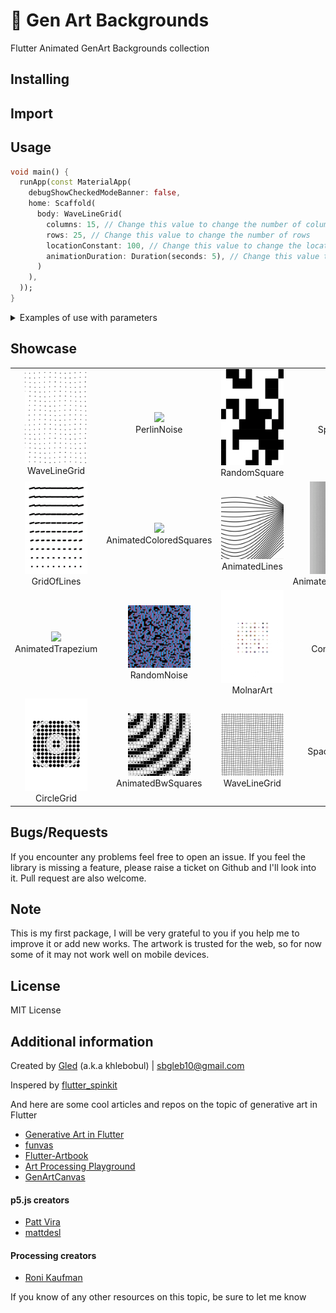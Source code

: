 # 🎨 Gen Art Backgrounds

<!-- TODO: Add badges -->
Flutter Animated GenArt Backgrounds collection


## Installing

<!-- TODO -->

## Import

<!-- TODO -->

## Usage

```dart
void main() {
  runApp(const MaterialApp(
    debugShowCheckedModeBanner: false,
    home: Scaffold(
      body: WaveLineGrid(
        columns: 15, // Change this value to change the number of columns
        rows: 25, // Change this value to change the number of rows
        locationConstant: 100, // Change this value to change the location
        animationDuration: Duration(seconds: 5), // Change this value to change the animation duration
      )
    ),
  ));
}
```

<details><summary>Examples of use with parameters</summary>
  
   ##### AnimatedBWSquares and AnimatedColoredSquares

  ```dart
  AnimatedBWSquares(
          squareCount: 40, // Number of squares
          animationDuration: 10, // Duration of the animation
          margin: 0, // Margin around the canvas
          strokeWidth: 1.5, // Stroke width of the squares
        ),
  ```

  ##### AnimatedLinesGradient

  ```dart
  AnimatedLinesGradient(
          animationDuration: 5, // Duration of the animation
        ),
  ```

  ##### AnimatedLines

  ```dart
  AnimatedLines(
          numberOfLines: 30, // Number of lines
          lineLength: 200, // Length of each line
          lineColor: Colors.black, // Color of each line
          strokeWidth: 3, // Stroke width of each line
          animationDuration: 10, // Duration of the animation
        ),
  ```

  ##### ConicGradient

  ```dart
  ConicGradient(
          durationSeconds: 10, // Duration of the animation in seconds
          maxDiameter: 1.2, // Maximum diameter of the gradient
          steps: 10, // Number of steps in the gradient
        ),
  ```

  ##### GridOfLines

  ```dart
  GridOfLines(
          animationDuration: 5, // Animation duration in seconds
          gridSize: 10, // Number of lines in the grid
          strokeWidth: 0.015, // Stroke width of the lines
          color: Colors.black, // Color of the lines
        ),
  ```

  ##### MolnarArt

  ```dart
  MolnarArt(
          rows: 8, // Number of rows
          cols: 8, // Number of columns
          n: 12, // Code
          colSeq: [
            Color(0xFFC4951B),
            Color(0xFF9E3C52),
            Color(0xFF1D6383),
            Color(0xFF19315B),
            Color(0xFF0D1280),
            Color(0xFFADD27D),
            Color(0xFFBD1528),
            Color(0xFF0D4D89),
            Color(0xFFAC4075),
            Color(0xFFAB933C),
            Color(0xFF7EB741),
            Color(0xFF1C2266),
          ],
        ),

  ```

  The parameter `n` in the `MolnarArt` function is responsible for the number of bits in the binary code that is generated for each grid cell. This binary code is used to define the pattern structure in each cell. More specifically, each bit in this binary code indicates whether a particular layer of the pattern should be mapped or not.
  For example, if `n` in is 12, a random 12-bit binary code is generated for each grid cell. Each bit of this code represents a different layer of the pattern. If a bit is set to 1, the corresponding pattern layer will be displayed in that cell, and if the bit is 0, the layer will not be displayed.

  ##### PerlinNoise

  ``` dart
  PerlinNoise(
          width: 40, // width
          height: 40, // height
          frequency: 5, // frequency
        ),
  ```

  ##### PulsedCircleGrid

  ``` dart
  PulsedCircleGrid(
          cellSize: 36, // Size of each grid cell
          marginSize: 72, // Margin around the grid 
          circleDiameter: 27, // Diameter of circles
          animationDuration: Duration(seconds: 5), // Animation duration
          numberOfRowsColumns: 12, // Number of rows and columns in the grid
        ),
  ```

  ##### RandomNoise

  ```dart
  RandomNoise(
          duration: Duration(seconds: 10), // Duration of animation
          dotSize: 13, // Size of dots
          dotSpacing: 11, // Spacing between dots
        ),
  ```

  ##### RandomSquare

  ```dart
  RandomSquare(
          gridSize: 10, // Change this value to change the grid size
          updateInterval: Duration(seconds: 1), // Change this value to change the update interval
        ),
  ```

  ##### SpiralWave

  ```dart
  SpiralWave(
          size: 10, // Size of each circle
          k: 20, // Constant value for controlling wave effect
        ),
  ```

  ##### WaveDotGrid

  ```dart
  WaveDotGrid(
          columns: 15, // Number of columns
          rows: 25, // Number of rows
          locationConstant: 100, // Location constant
        ),
  ```

  ##### WaveLineGrid

  ```dart
  WaveLineGrid(
          columns: 15, // Number of columns in the grid
          rows: 25, // Number of rows in the grid
          locationConstant: 100, // Constant to adjust the location of the grid
          animationDuration:  Duration(seconds: 5), // Duration of the animation
        ),
  ```

  ##### RotatingTrapezium

  ```dart
  RotatingTrapezium(
          nx: 20, // number of columns
          ny: 20, // number of rows
          t: 17, // trapezium
          animationDuration: Duration(seconds: 5), // animation duration
        ),
  ```
</details>

## Showcase

<table>
  <tr>
    <td align="center">
      <img src="https://github.com/khlebobul/gen_art_bg/blob/main/screenshots/wave_dot_grid.gif" width="100px">
      <br />
      WaveLineGrid
    </td>
    <td align="center">
      <img src="https://github.com/khlebobul/gen_art_bg/blob/main/screenshots/perlin_noise.gif" width="100px">
      <br />
      PerlinNoise
    </td>
    <td align="center">
      <img src="https://github.com/khlebobul/gen_art_bg/blob/main/screenshots/random_square.gif" width="100px">
      <br />
      RandomSquare
    </td>
    <td align="center">
      <img src="https://github.com/khlebobul/gen_art_bg/blob/main/screenshots/spiral_wave.gif" width="100px">
      <br />
      SpiralWave
    </td>
  </tr>
  <tr>
    <td align="center">
      <img src="https://github.com/khlebobul/gen_art_bg/blob/main/screenshots/grid_of_lines.gif" width="100px">
      <br />
      GridOfLines
    </td>
    <td align="center">
      <img src="https://github.com/khlebobul/gen_art_bg/blob/main/screenshots/animated_colored_squares.gif" width="100px">
      <br />
      AnimatedColoredSquares
    </td>
    <td align="center">
      <img src="https://github.com/khlebobul/gen_art_bg/blob/main/screenshots/animated_lines.gif" width="100px">
      <br />
      AnimatedLines
    </td>
    <td align="center">
      <img src="https://github.com/khlebobul/gen_art_bg/blob/main/screenshots/animated_lines_gradient.gif" width="100px">
      <br />
      AnimatedLinesGradient
    </td>
  </tr>
  <tr>
    <td align="center">
      <img src="https://github.com/khlebobul/gen_art_bg/blob/main/screenshots/rotating_trapezium.gif" width="100px">
      <br />
      AnimatedTrapezium
    </td>
    <td align="center">
      <img src="https://github.com/khlebobul/gen_art_bg/blob/main/screenshots/random_noise.gif" width="100px">
      <br />
      RandomNoise
    </td>
    <td align="center">
      <img src="https://github.com/khlebobul/gen_art_bg/blob/main/screenshots/molnar_art.gif" width="100px">
      <br />
      MolnarArt
    </td>
    <td align="center">
      <img src="https://github.com/khlebobul/gen_art_bg/blob/main/screenshots/conic_gradient.gif" width="100px">
      <br />
      ConicGradient
    </td>
  </tr>
  <tr>
    <td align="center">
      <img src="https://github.com/khlebobul/gen_art_bg/blob/main/screenshots/pulsed_circle_grid.gif" width="100px">
      <br />
      CircleGrid
    </td>
    <td align="center">
      <img src="https://github.com/khlebobul/gen_art_bg/blob/main/screenshots/animated_bw_squares.gif" width="100px">
      <br />
      AnimatedBwSquares
    </td>
    <td align="center">
      <img src="https://github.com/khlebobul/gen_art_bg/blob/main/screenshots/wave_line_grid.gif" width="100px">
      <br />
      WaveLineGrid
    </td>
    <td align="center">
      Space for a new 
    </td>
  </tr>
</table>

## Bugs/Requests

If you encounter any problems feel free to open an issue. If you feel the library is
missing a feature, please raise a ticket on Github and I'll look into it.
Pull request are also welcome.

## Note

This is my first package, I will be very grateful to you if you help me to improve it or add new works.
The artwork is trusted for the web, so for now some of it may not work well on mobile devices.

## License

MIT License

## Additional information

Created by [Gled](https://bento.me/khlebobul) (a.k.a khlebobul) | sbgleb10@gmail.com

Inspered by [flutter_spinkit](https://pub.dev/packages/flutter_spinkit)

And here are some cool articles and repos on the topic of generative art in Flutter

- [Generative Art in Flutter](https://medium.com/flutter-community/generative-art-in-flutter-9e53701f7805)
- [funvas](https://github.com/creativecreatorormaybenot/funvas)
- [Flutter-Artbook](https://github.com/ikramhasan/Flutter-Artbook)
- [Art Processing Playground](https://github.com/deam91/art-playground)
- [GenArtCanvas](https://github.com/Roaa94/gen_art_canvas)

#### p5.js creators
- [Patt Vira](https://www.pattvira.com)
- [mattdesl](https://p5-demos.glitch.me)

#### Processing creators
- [Roni Kaufman](https://openprocessing.org/user/184331?view=sketches&o=48)


If you know of any other resources on this topic, be sure to let me know
